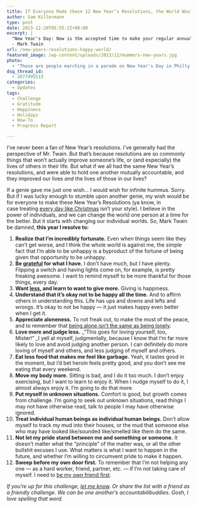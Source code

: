```yaml
---
title: If Everyone Made these 12 New Year’s Resolutions, the World Would Be Happier
author: Sam Killermann
type: post
date: 2013-12-28T05:55:22+00:00
excerpt: |
  "New Year's Day: Now is the accepted time to make your regular annual good resolutions. Next week you can begin paving hell with them as usual."
  - Mark Twain
url: /new-years-resolutions-happy-world/
featured_image: /wp-content/uploads/2013/12/mummers-new-years.jpg
photo:
  - "Those are people marching in a parade on New Year's Day in Philly. The <em>Mummer's Parade</em>. They're lobsters. This article could have just been one item: live more like the giant human lobsters in Philly. Thanks to Library of Congress for the photo."
dsq_thread_id:
  - 2077495513
categories:
  - Updates
tags:
  - Challenge
  - Gratitude
  - Happiness
  - Holidays
  - How-To
  - Progress Report

---
```

I&#8217;ve never been a fan of New Year&#8217;s resolutions. I&#8217;ve generally had the perspective of Mr. Twain. But that&#8217;s because resolutions are so commonly things that won&#8217;t actually improve someone&#8217;s life, or (and especially) the lives of others in their life. But what if we all had the same New Year&#8217;s resolutions, and were able to hold one another mutually accountable, and they improved our lives _and_ the lives of those in our lives?

If a genie gave me just one wish&#8230; I would wish for infinite hummus. Sorry. But if I was lucky enough to stumble upon another genie, my wish would be for everyone to make these New Year&#8217;s Resolutions (ya know, in case treating [every day like Christmas][1] isn&#8217;t your style). I believe in the power of individuals, and we can change the world one person at a time for the better. But it starts with changing our individual worlds. So, Mark Twain be damned, **this year I resolve to:**

  1. **Realize that I&#8217;m incredibly fortunate.** Even when things seem like they can&#8217;t get worse, and I think the whole world is against me, the simple fact that I&#8217;m able to be unhappy is a byproduct of the fortune of being given that opportunity to be unhappy.
  2. **Be [grateful][2] for what I have.** I don&#8217;t have much, but I have plenty. Flipping a switch and having lights come on, for example, is pretty freaking awesome. I want to remind myself to be more thankful for those things, every day.
  3. **Want [less][3], and learn to want to give more.** Giving is happiness.
  4. **Understand that it&#8217;s okay not to be happy all the time.** And to affirm others in understanding this. Life has ups and downs and lefts and wrongs. It&#8217;s okay to not be happy &#8212; it just makes happy even better when I get it.
  5. **Appreciate aloneness.** To not freak out, to make the most of the peace, and to remember that [being alone isn&#8217;t the same as being lonely][4].
  6. **Love more and judge less.** _&#8220;This goes for loving yourself, too, Mister!&#8221; _I yell at myself, judgmentally, because I know that I&#8217;m far more likely to love and avoid judging another person. I can definitely do more loving of myself and others, and less judging of myself and others.
  7. **Eat less food that makes me feel like garbage.** Yeah, it tastes good in the moment, but I&#8217;d bet heroin feels pretty good, and you don&#8217;t see me eating that every weekend.
  8. **Move my body more.** Sitting is bad, and I do it too much. I don&#8217;t enjoy exercising, but I want to learn to enjoy it. When I nudge myself to do it, I almost always enjoy it. I&#8217;m going to do that more.
  9. **Put myself in unknown situations.** Comfort is good, but growth comes from challenge. I&#8217;m going to seek out unknown situations, read things I may not have otherwise read, talk to people I may have otherwise ignored.
 10. **Treat individual human beings as individual human beings.** Don&#8217;t allow myself to track my mud into their houses, or the mud that someone else who may have looked like/sounded like/smelled like them do the same.
 11. **Not let my pride stand between me and something or someone.** It doesn&#8217;t matter what the &#8220;principle&#8221; of the matter was, or all the other bullshit excuses I use. What matters is what I want to happen in the future, and whether I&#8217;m willing to circumvent pride to make it happen.
 12. **Sweep before my own door first.** To remember that I&#8217;m not helping any one &#8212; as a hard worker, friend, partner, etc. &#8212; if I&#8217;m not taking care of myself. I need to [be my own friend first][5].

_If you&#8217;re up for this challenge, [let me know][6]. Or share the list with a friend as a friendly challenge. We can be one another&#8217;s accountabilibuddies. Gosh, I love spelling that word._

 [1]: http://samkillermann.wpengine.com/treat-every-day-like-christmas/ "14 Simple Ways to Treat Every Day More Like Christmas"
 [2]: http://samkillermann.wpengine.com/gratitude-challenge/ "My Gratitude Challenge"
 [3]: http://samkillermann.wpengine.com/minimalism-tips/ "100+ Tips for Minimalism"
 [4]: http://samkillermann.wpengine.com/alone-not-lonely/ "Being Alone Isn’t the Same as Being Lonely"
 [5]: http://samkillermann.wpengine.com/be-your-own-friend-first/ "Be Your Own Friend First"
 [6]: http://samkillermann.wpengine.com/contact/ "Contact"